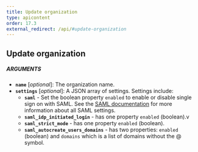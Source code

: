 ```yaml
---
title: Update organization
type: apicontent
order: 17.3
external_redirect: /api/#update-organization
---
```


## Update organization

##### ARGUMENTS

*   **`name`** [*optional*]:
    The organization name.
*   **`settings`** [*optional*]:
    A JSON array of settings. Settings include:
    *   **`saml`** - Set the boolean property `enabled` to enable or disable single sign on with SAML. See the [SAML documentation](/account_management/saml/) for more information about all SAML settings.
    *   **`saml_idp_initiated_login`** - has one property `enabled` (boolean).v
    *   **`saml_strict_mode`** - has one property `enabled` (boolean).
    *   **`saml_autocreate_users_domains`** - has two properties: `enabled` (boolean) and `domains` which is a list of domains without the @ symbol.
